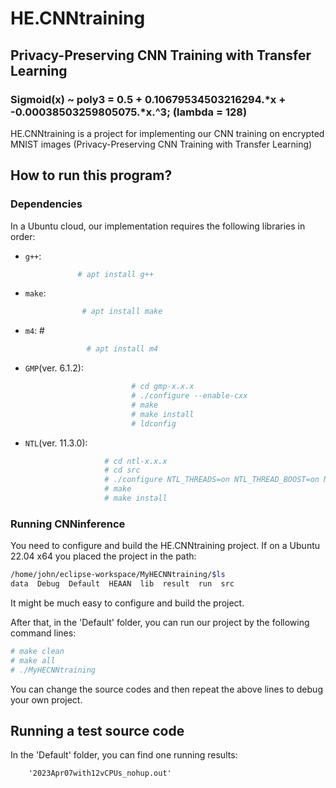 # HE.CNNtraining

## Privacy-Preserving CNN Training with Transfer Learning


### Sigmoid(x) ~ poly3 = 0.5 + 0.10679534503216294.*x  + -0.00038503259805075.*x.^3;  (lambda = 128)


HE.CNNtraining is a project for implementing our CNN training on  encrypted MNIST images (Privacy-Preserving CNN Training with Transfer Learning)

## How to run this program? 

### Dependencies

In a Ubuntu cloud, our implementation requires the following libraries in order:
* `g++`:      
```sh
               # apt install g++ 
```

* `make`:       
```sh
                # apt install make
```

* `m4`: #        
```sh
                 # apt install m4
```

* `GMP`(ver. 6.1.2):      
```sh
                           # cd gmp-x.x.x  
                           # ./configure --enable-cxx  
                           # make
                           # make install
                           # ldconfig
```

* `NTL`(ver. 11.3.0): 
```sh
                     # cd ntl-x.x.x
                     # cd src
                     # ./configure NTL_THREADS=on NTL_THREAD_BOOST=on NTL_EXCEPTIONS=on
                     # make
                     # make install
```

### Running CNNinference 

You need to configure and build the HE.CNNtraining project. If on a Ubuntu 22.04 x64 you placed the project in the path:
```sh
/home/john/eclipse-workspace/MyHECNNtraining/$ls
data  Debug  Default  HEAAN  lib  result  run  src
```
It might be much easy to configure and build the project.  

After that, in the 'Default' folder, you can run our project by the following command lines:

```sh
# make clean
# make all
# ./MyHECNNtraining
``` 

You can change the source codes and then repeat the above lines to debug your own project.

## Running a test source code

In the 'Default' folder, you can find one running results:   

        '2023Apr07with12vCPUs_nohup.out'  
        

     
         


            
            
    

